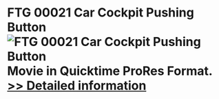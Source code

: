 # FTG 00021 Car Cockpit Pushing Button<br />![FTG 00021 Car Cockpit Pushing Button](https://mycommerce.akamaized.net/api/pimages/P300617861/BIG/300617861.JPG)<br />Movie in Quicktime ProRes Format.<br />[>> Detailed information](https://secure.shareit.com/shareit/product.html?productid=300617861&affiliateid=200057808)